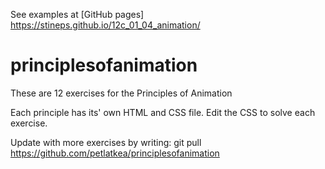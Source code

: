 See examples at [GitHub pages] https://stineps.github.io/12c_01_04_animation/

# principlesofanimation

These are 12 exercises for the Principles of Animation

Each principle has its' own HTML and CSS file.
Edit the CSS to solve each exercise.

Update with more exercises by writing:
git pull https://github.com/petlatkea/principlesofanimation
